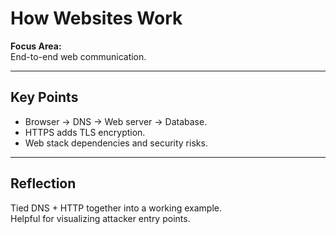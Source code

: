 # How Websites Work

**Focus Area:**  
End-to-end web communication.

---

## Key Points
- Browser → DNS → Web server → Database.
- HTTPS adds TLS encryption.
- Web stack dependencies and security risks.

---

## Reflection
Tied DNS + HTTP together into a working example.  
Helpful for visualizing attacker entry points.
